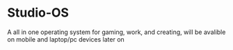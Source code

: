 # Studio-OS
A all in one operating system for gaming, work, and creating, will be avalible on mobile and laptop/pc devices later on
